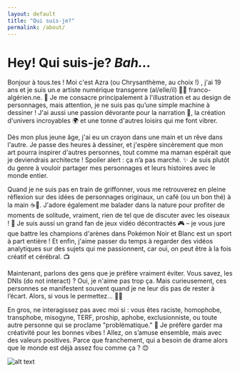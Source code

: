 ```yaml
---
layout: default
title: "Qui suis-je?"
permalink: /about/
---
```


# Hey! Qui suis-je? *Bah...*
Bonjour à tous.tes ! Moi c'est Azra (ou Chrysanthème, au choix !) , j'ai 19 ans et je suis un.e artiste numérique transgenre (al/elle/il) 🏳️‍⚧️ franco-algérien.ne. 🎨 Je me consacre principalement à l'illustration et au design de personnages, mais attention, je ne suis pas qu’une simple machine à dessiner ! J'ai aussi une passion dévorante pour la narration 📖, la création d'univers incroyables 🌍 et une tonne d'autres loisirs qui me font vibrer.

Dès mon plus jeune âge, j'ai eu un crayon dans une main et un rêve dans l'autre. Je passe des heures à dessiner, et j'espère sincèrement que mon art pourra inspirer d'autres personnes, tout comme ma maman espérait que je deviendrais architecte ! Spoiler alert : ça n’a pas marché. ✨ Je suis plutôt du genre à vouloir partager mes personnages et leurs histoires avec le monde entier.

Quand je ne suis pas en train de griffonner, vous me retrouverez en pleine réflexion sur des idées de personnages originaux, un café (ou un bon thé) à la main ☕💭. J'adore également me balader dans la nature pour profiter de moments de solitude, vraiment, rien de tel que de discuter avec les oiseaux ! 🌳 Je suis aussi un grand fan de jeux vidéo décontractés 🎮 – je vous jure que battre les champions d'arènes dans Pokémon Noir et Blanc est un sport à part entière ! Et enfin, j'aime passer du temps à regarder des vidéos analytiques sur des sujets qui me passionnent, car oui, on peut être à la fois créatif et cérébral. 📺 

Maintenant, parlons des gens que je préfère vraiment éviter. Vous savez, les DNIs (do not interact) ? Oui, je n'aime pas trop ça. Mais curieusement, ces personnes se manifestent souvent quand je ne leur dis pas de rester à l’écart. Alors, si vous le permettez... 🙅‍♂️ 

En gros, ne interagissez pas avec moi si : vous êtes raciste, homophobe, transphobe, misogyne, TERF, proship, aphobe, exclusionniste, ou toute autre personne qui se proclame "problématique." 🚫 Je préfère garder ma créativité pour les bonnes vibes ! Allez, on s’amuse ensemble, mais avec des valeurs positives. Parce que franchement, qui a besoin de drame alors que le monde est déjà assez fou comme ça ? 😊

![alt text](https://i.ytimg.com/vi/MGo-5xe7Ws8/hq720.jpg?sqp=-oaymwEhCK4FEIIDSFryq4qpAxMIARUAAAAAGAElAADIQj0AgKJD&rs=AOn4CLBjFGYr9tVIT6r5vLKjWE5-N_bwzQ)

